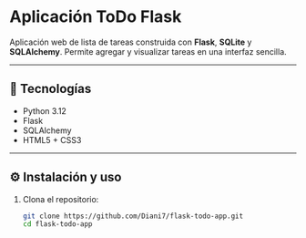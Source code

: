 # Aplicación ToDo Flask 

Aplicación web de lista de tareas construida con **Flask**, **SQLite** y **SQLAlchemy**. Permite agregar y visualizar tareas en una interfaz sencilla.

---

## 🚀 Tecnologías

- Python 3.12
- Flask
- SQLAlchemy
- HTML5 + CSS3

---

## ⚙️ Instalación y uso

1. Clona el repositorio:
   ```bash
   git clone https://github.com/Diani7/flask-todo-app.git
   cd flask-todo-app
